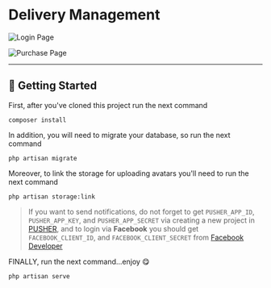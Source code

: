 # Delivery Management

![Login Page](https://user-images.githubusercontent.com/48416569/180636827-9985a1c6-7048-4851-aa4e-3a5710743be4.png "Login Page")

![Purchase Page](https://user-images.githubusercontent.com/48416569/131342128-79e5b127-e533-4efc-9170-adaff9d1c318.png "Purchase Page")

- - -

## 🚀 Getting Started

First, after you've cloned this project run the next command

```SHELL
composer install
```

In addition, you will need to migrate your database, so run the next command

```SHELL
php artisan migrate
```

Moreover, to link the storage for uploading avatars you'll need to run the next command

```SHELL
php artisan storage:link
```

> If you want to send notifications, do not forget to get `PUSHER_APP_ID`, `PUSHER_APP_KEY`, and `PUSHER_APP_SECRET` via creating a new project in [PUSHER](https://pusher.com/), and to login via **Facebook** you should get `FACEBOOK_CLIENT_ID`, and `FACEBOOK_CLIENT_SECRET` from [Facebook Developer](https://developers.facebook.com/)

FINALLY, run the next command...enjoy 😋

```SHELL
php artisan serve
```
